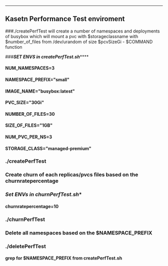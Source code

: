 -------------------------------------------------------------------------------

## Kasetn Performance Test enviroment 
###./createPerfTest will create a number of namespaces and deployments of busybox which will mount a pvc with $storageclassname with $number_of_files from /dev/urandom of size $pcvSizeGi - $COMMAND function

###*****SET ENVS in createPerfTest.sh********* 

#### NUM_NAMESPACES=3
#### NAMESPACE_PREFIX="small"
#### IMAGE_NAME="busybox:latest"
#### PVC_SIZE="30Gi"
#### NUMBER_OF_FILES=30
#### SIZE_OF_FILES="1GB"
#### NUM_PVC_PER_NS=3
#### STORAGE_CLASS="managed-premium"

### ./createPerfTest 

### Create churn of each replicas/pvcs files based on the churnratepercentage
### *******Set ENVs in churnPerfTest.sh********
#### churnratepercentage=10

### ./churnPerfTest

### Delete all namespaces based on the $NAMESPACE_PREFIX
### ./deletePerfTest
#### grep for $NAMESPACE_PREFIX from createPerfTest.sh
